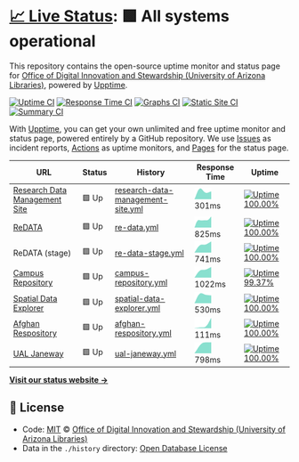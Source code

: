 # [📈 Live Status](https://UAL-ODIS.github.io/uptime): <!--live status--> **🟩 All systems operational**

This repository contains the open-source uptime monitor and status page for [Office of Digital Innovation and Stewardship (University of Arizona Libraries)](https://new.library.arizona.edu/departments/odis), powered by [Upptime](https://github.com/upptime/upptime).

[![Uptime CI](https://github.com/koj-co/upptime/workflows/Uptime%20CI/badge.svg)](https://github.com/koj-co/upptime/actions?query=workflow%3A%22Uptime+CI%22)
[![Response Time CI](https://github.com/koj-co/upptime/workflows/Response%20Time%20CI/badge.svg)](https://github.com/koj-co/upptime/actions?query=workflow%3A%22Response+Time+CI%22)
[![Graphs CI](https://github.com/koj-co/upptime/workflows/Graphs%20CI/badge.svg)](https://github.com/koj-co/upptime/actions?query=workflow%3A%22Graphs+CI%22)
[![Static Site CI](https://github.com/koj-co/upptime/workflows/Static%20Site%20CI/badge.svg)](https://github.com/koj-co/upptime/actions?query=workflow%3A%22Static+Site+CI%22)
[![Summary CI](https://github.com/koj-co/upptime/workflows/Summary%20CI/badge.svg)](https://github.com/koj-co/upptime/actions?query=workflow%3A%22Summary+CI%22)

With [Upptime](https://upptime.js.org), you can get your own unlimited and free uptime monitor and status page, powered entirely by a GitHub repository. We use [Issues](https://github.com/UAL-ODIS/uptime/issues) as incident reports, [Actions](https://github.com/UAL-ODIS/uptime/actions) as uptime monitors, and [Pages](https://UAL-ODIS.github.io/uptime) for the status page.

<!--start: status pages-->
<!-- This summary is generated by Upptime (https://github.com/upptime/upptime) -->
<!-- Do not edit this manually, your changes will be overwritten -->

| URL                                                               | Status | History                                                                                                                          | Response Time                                                                                      | Uptime                                                                                                                                                                                                                                                     |
| ----------------------------------------------------------------- | ------ | -------------------------------------------------------------------------------------------------------------------------------- | -------------------------------------------------------------------------------------------------- | ---------------------------------------------------------------------------------------------------------------------------------------------------------------------------------------------------------------------------------------------------------- |
| [Research Data Management Site](https://data.library.arizona.edu) | 🟩 Up  | [research-data-management-site.yml](https://github.com/UAL-ODIS/uptime/commits/master/history/research-data-management-site.yml) | <img alt="Response time graph" src="./graphs/research-data-management-site.png" height="20"> 301ms | [![Uptime 100.00%](https://img.shields.io/endpoint?url=https%3A%2F%2Fraw.githubusercontent.com%2FUAL-ODIS%2Fuptime%2Fmaster%2Fapi%2Fresearch-data-management-site%2Fuptime.json)](https://UAL-ODIS.github.io/uptime/history/research-data-management-site) |
| [ReDATA](https://arizona.figshare.com)                            | 🟩 Up  | [re-data.yml](https://github.com/UAL-ODIS/uptime/commits/master/history/re-data.yml)                                             | <img alt="Response time graph" src="./graphs/re-data.png" height="20"> 825ms                       | [![Uptime 100.00%](https://img.shields.io/endpoint?url=https%3A%2F%2Fraw.githubusercontent.com%2FUAL-ODIS%2Fuptime%2Fmaster%2Fapi%2Fre-data%2Fuptime.json)](https://UAL-ODIS.github.io/uptime/history/re-data)                                             |
| ReDATA (stage)                                                    | 🟩 Up  | [re-data-stage.yml](https://github.com/UAL-ODIS/uptime/commits/master/history/re-data-stage.yml)                                 | <img alt="Response time graph" src="./graphs/re-data-stage.png" height="20"> 741ms                 | [![Uptime 100.00%](https://img.shields.io/endpoint?url=https%3A%2F%2Fraw.githubusercontent.com%2FUAL-ODIS%2Fuptime%2Fmaster%2Fapi%2Fre-data-stage%2Fuptime.json)](https://UAL-ODIS.github.io/uptime/history/re-data-stage)                                 |
| [Campus Repository](https://repository.arizona.edu/)              | 🟩 Up  | [campus-repository.yml](https://github.com/UAL-ODIS/uptime/commits/master/history/campus-repository.yml)                         | <img alt="Response time graph" src="./graphs/campus-repository.png" height="20"> 1022ms            | [![Uptime 99.37%](https://img.shields.io/endpoint?url=https%3A%2F%2Fraw.githubusercontent.com%2FUAL-ODIS%2Fuptime%2Fmaster%2Fapi%2Fcampus-repository%2Fuptime.json)](https://UAL-ODIS.github.io/uptime/history/campus-repository)                          |
| [Spatial Data Explorer](https://geo.library.arizona.edu/)         | 🟩 Up  | [spatial-data-explorer.yml](https://github.com/UAL-ODIS/uptime/commits/master/history/spatial-data-explorer.yml)                 | <img alt="Response time graph" src="./graphs/spatial-data-explorer.png" height="20"> 530ms         | [![Uptime 100.00%](https://img.shields.io/endpoint?url=https%3A%2F%2Fraw.githubusercontent.com%2FUAL-ODIS%2Fuptime%2Fmaster%2Fapi%2Fspatial-data-explorer%2Fuptime.json)](https://UAL-ODIS.github.io/uptime/history/spatial-data-explorer)                 |
| [Afghan Respository](http://www.afghandata.org/)                  | 🟩 Up  | [afghan-respository.yml](https://github.com/UAL-ODIS/uptime/commits/master/history/afghan-respository.yml)                       | <img alt="Response time graph" src="./graphs/afghan-respository.png" height="20"> 111ms            | [![Uptime 100.00%](https://img.shields.io/endpoint?url=https%3A%2F%2Fraw.githubusercontent.com%2FUAL-ODIS%2Fuptime%2Fmaster%2Fapi%2Fafghan-respository%2Fuptime.json)](https://UAL-ODIS.github.io/uptime/history/afghan-respository)                       |
| [UAL Janeway](https://journals.librarypublishing.arizona.edu/)    | 🟩 Up  | [ual-janeway.yml](https://github.com/UAL-ODIS/uptime/commits/master/history/ual-janeway.yml)                                     | <img alt="Response time graph" src="./graphs/ual-janeway.png" height="20"> 798ms                   | [![Uptime 100.00%](https://img.shields.io/endpoint?url=https%3A%2F%2Fraw.githubusercontent.com%2FUAL-ODIS%2Fuptime%2Fmaster%2Fapi%2Fual-janeway%2Fuptime.json)](https://UAL-ODIS.github.io/uptime/history/ual-janeway)                                     |

<!--end: status pages-->

[**Visit our status website →**](https://UAL-ODIS.github.io/uptime)

## 📄 License

- Code: [MIT](./LICENSE) © [Office of Digital Innovation and Stewardship (University of Arizona Libraries)](https://new.library.arizona.edu/departments/odis)
- Data in the `./history` directory: [Open Database License](https://opendatacommons.org/licenses/odbl/1-0/)
